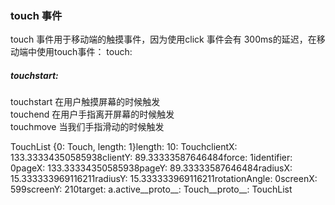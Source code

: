 ### touch 事件
touch 事件用于移动端的触摸事件，因为使用click 事件会有 300ms的延迟，在移动端中使用touch事件：
touch:
##### touchstart:
touchstart 在用户触摸屏幕的时候触发  
touchend 在用户手指离开屏幕的时候触发  
touchmove 当我们手指滑动的时候触发

TouchList {0: Touch, length: 1}length: 10: TouchclientX: 133.33334350585938clientY: 89.33333587646484force: 1identifier: 0pageX: 133.33334350585938pageY: 89.33333587646484radiusX: 15.333333969116211radiusY: 15.333333969116211rotationAngle: 0screenX: 599screenY: 210target: a.active__proto__: Touch__proto__: TouchList
